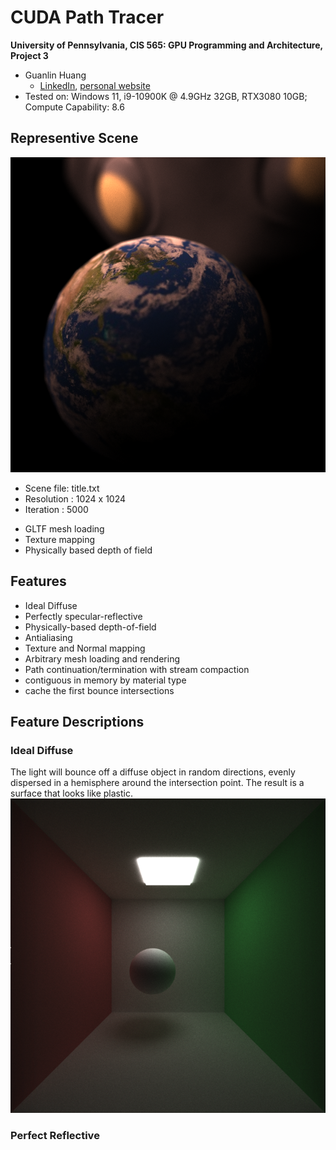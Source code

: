 CUDA Path Tracer
================

**University of Pennsylvania, CIS 565: GPU Programming and Architecture, Project 3**

* Guanlin Huang
  * [LinkedIn](https://www.linkedin.com/in/guanlin-huang-4406668502/), [personal website](virulentkid.github.io/personal_web/index.html)
* Tested on: Windows 11, i9-10900K @ 4.9GHz 32GB, RTX3080 10GB; Compute Capability: 8.6

## Representive Scene
![](img/title.png)

- Scene file: title.txt
- Resolution : 1024 x 1024
- Iteration : 5000

* GLTF mesh loading
* Texture mapping
* Physically based depth of field

## Features
- Ideal Diffuse
- Perfectly specular-reflective
- Physically-based depth-of-field 
- Antialiasing
- Texture and Normal mapping
- Arbitrary mesh loading and rendering
- Path continuation/termination with stream compaction
- contiguous in memory by material type
- cache the first bounce intersections

## Feature Descriptions
### Ideal Diffuse
The light will bounce off a diffuse object in random directions, evenly dispersed in a hemisphere around the intersection point. The result is a surface that looks like plastic.
![](img/dif.png)

### Perfect Reflective